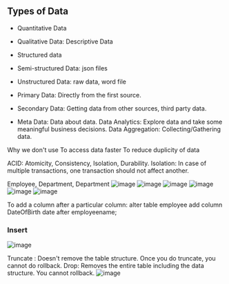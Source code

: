 ## Types of Data
- Quantitative Data
- Qualitative Data: Descriptive Data

- Structured data
- Semi-structured Data: json files
- Unstructured Data: raw data, word file

- Primary Data: Directly from the first source.
- Secondary Data: Getting data from other sources, third party data.
- Meta Data: Data about data.
Data Analytics: Explore data and take some meaningful business decisions.
Data Aggregation: Collecting/Gathering data.

Why we don't use 
To access data faster
To reduce duplicity of data

ACID: Atomicity, Consistency, Isolation, Durability.
Isolation: In case of multiple transactions, one transaction should not affect another.

Employee, Department, Department 
![image](https://github.com/user-attachments/assets/cae6786d-6ff8-47ca-bdb4-e8d00f5714d7)
![image](https://github.com/user-attachments/assets/871315a0-47e8-4145-9f17-bab66f90b6ec)
![image](https://github.com/user-attachments/assets/5d484473-8284-4b0a-8417-fe6898948794)
![image](https://github.com/user-attachments/assets/f86b92cc-c1dc-4d2f-ad21-7d1295fe51f5)
![image](https://github.com/user-attachments/assets/d31d993a-a92d-4a95-bc20-1c9f12ce2d6e)
![image](https://github.com/user-attachments/assets/66060d3c-5c5f-4178-9bd2-e2791be6377e)

To add a column after a particular column: 
alter table employee add column DateOfBirth date after employeename;

### Insert
![image](https://github.com/user-attachments/assets/4ae8f708-309a-4208-87a3-d6be1ca8adba)

Truncate : Doesn't remove the table structure. Once you do truncate, you cannot do rollback.
Drop: Removes the entire table including the data structure. You cannot rollback.
![image](https://github.com/user-attachments/assets/c23368e6-7fe5-45e9-9f82-2128f662554f)

